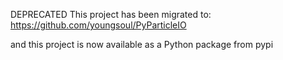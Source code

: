 DEPRECATED
This project has been migrated to:
https://github.com/youngsoul/PyParticleIO

and this project is now available as a Python package from pypi

